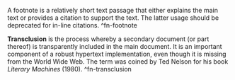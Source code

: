 A footnote is a relatively short text passage that either explains the main text or provides a citation to support the text. The latter usage should be deprecated for in-line citations. ^fn-footnote

**Transclusion** is the process whereby a secondary document (or part thereof) is transparently included in the main document. It is an important component of a robust hypertext implementation, even though it is missing from the World Wide Web. The term was coined by Ted Nelson for his book *Literary Machines* (1980). ^fn-transclusion